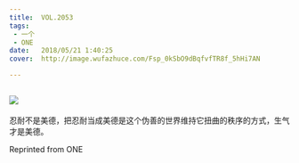 ```yaml
---
title:	VOL.2053
tags:
 - 一个
 - ONE
date:	2018/05/21 1:40:25
cover:	http://image.wufazhuce.com/Fsp_0kSbO9dBqfvfTR8f_5hHi7AN

---
```

![](http://image.wufazhuce.com/Fsp_0kSbO9dBqfvfTR8f_5hHi7AN)
---

忍耐不是美德，把忍耐当成美德是这个伪善的世界维持它扭曲的秩序的方式，生气才是美德。
 
Reprinted from ONE
